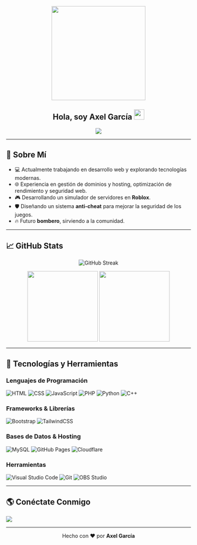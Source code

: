 <h2 align="center">
  <img align="center" height="256px" src="https://user-images.githubusercontent.com/51513908/150689872-eaa21d9a-7c65-4662-938c-26091c09cd70.svg"> 
  <br>
  <br>
  Hola, soy Axel García <img src="https://media.giphy.com/media/hvRJCLFzcasrR4ia7z/giphy.gif" width="28">
</h2>

<p align="center">
  <img src="https://readme-typing-svg.herokuapp.com?color=%2336BCF7&size=48&center=true&width=500&height=100&lines=Web+Developer;Game+Developer;Cybersecurity+Enthusiast;C%2B%2B+Lover;Cloud+Computing">
</p>

---

## 🚀 Sobre Mí
- 💻 Actualmente trabajando en desarrollo web y explorando tecnologías modernas.
- 🌐 Experiencia en gestión de dominios y hosting, optimización de rendimiento y seguridad web.
- 🎮 Desarrollando un simulador de servidores en **Roblox**.
- 🛡️ Diseñando un sistema **anti-cheat** para mejorar la seguridad de los juegos.
- 🔥 Futuro **bombero**, sirviendo a la comunidad.

---

## 📈 GitHub Stats

<p align="center">
  <img src="https://github-readme-streak-stats.herokuapp.com/?user=NovaZStudio&theme=monokai-metallian&hide_border=true" alt="GitHub Streak" />
</p>

<p align="center">
  <img src="https://github-readme-stats.vercel.app/api?username=NovaZStudio&show_icons=true&count_private=true&theme=react&hide_border=true" height="192px"/>
  <img src="https://github-readme-stats.vercel.app/api/top-langs/?username=NovaZStudio&langs_count=8&layout=compact&theme=react&hide_border=true" height="192px"/>
</p>

---

## 🔧 Tecnologías y Herramientas

### Lenguajes de Programación
<p>
  <img alt="HTML" src="https://img.shields.io/badge/HTML-E34F26.svg?logo=html5&logoColor=white">
  <img alt="CSS" src="https://img.shields.io/badge/CSS-1572B6.svg?logo=css3&logoColor=white">
  <img alt="JavaScript" src="https://img.shields.io/badge/JavaScript-F7DF1E.svg?logo=javascript&logoColor=black">
  <img alt="PHP" src="https://img.shields.io/badge/PHP-777BB4.svg?logo=php&logoColor=white">
  <img alt="Python" src="https://img.shields.io/badge/Python-14354C.svg?logo=python&logoColor=white">
  <img alt="C++" src="https://img.shields.io/badge/C++-9C033A.svg?logo=cpp2&logoColor=white">
</p>

### Frameworks & Librerías
<p>
  <img alt="Bootstrap" src="https://img.shields.io/badge/Bootstrap-7952B3.svg?logo=bootstrap&logoColor=white">
  <img alt="TailwindCSS" src="https://img.shields.io/badge/TailwindCSS-38B2AC.svg?logo=tailwind-css&logoColor=white">
</p>

### Bases de Datos & Hosting
<p>
  <img alt="MySQL" src="https://img.shields.io/badge/MySQL-00f.svg?logo=mysql&logoColor=white">
  <img alt="GitHub Pages" src="https://img.shields.io/badge/GitHub%20Pages-327FC7.svg?logo=github&logoColor=white">
  <img alt="Cloudflare" src="https://img.shields.io/badge/Cloudflare-F38020.svg?logo=cloudflare&logoColor=white">
</p>

### Herramientas
<p>
  <img alt="Visual Studio Code" src="https://img.shields.io/badge/VS%20Code-0078d7.svg?logo=visual-studio-code&logoColor=white">
  <img alt="Git" src="https://img.shields.io/badge/Git-F05033.svg?logo=git&logoColor=white">
  <img alt="OBS Studio" src="https://img.shields.io/badge/OBS%20Studio-302E31?logo=obs-studio&logoColor=white">
</p>

---

## 🌎 Conéctate Conmigo
<p>
  <a href="https://github.com/NovaZStudio"><img src="https://img.shields.io/badge/GitHub-NovaZStudio-black?logo=github&style=flat-square"/></a>
</p>

---

<p align="center">Hecho con ❤️ por <strong>Axel García</strong></p>
